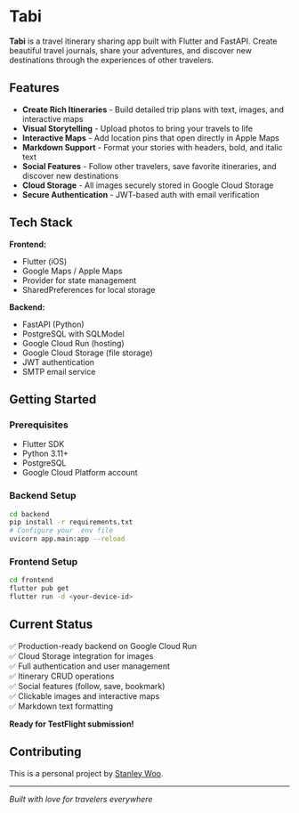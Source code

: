 # Tabi

**Tabi** is a travel itinerary sharing app built with Flutter and FastAPI. Create beautiful travel journals, share your adventures, and discover new destinations through the experiences of other travelers.

## Features

- **Create Rich Itineraries** - Build detailed trip plans with text, images, and interactive maps
- **Visual Storytelling** - Upload photos to bring your travels to life
- **Interactive Maps** - Add location pins that open directly in Apple Maps
- **Markdown Support** - Format your stories with headers, bold, and italic text
- **Social Features** - Follow other travelers, save favorite itineraries, and discover new destinations
- **Cloud Storage** - All images securely stored in Google Cloud Storage
- **Secure Authentication** - JWT-based auth with email verification

## Tech Stack

**Frontend:**
- Flutter (iOS)
- Google Maps / Apple Maps
- Provider for state management
- SharedPreferences for local storage

**Backend:**
- FastAPI (Python)
- PostgreSQL with SQLModel
- Google Cloud Run (hosting)
- Google Cloud Storage (file storage)
- JWT authentication
- SMTP email service

## Getting Started

### Prerequisites
- Flutter SDK
- Python 3.11+
- PostgreSQL
- Google Cloud Platform account

### Backend Setup
```bash
cd backend
pip install -r requirements.txt
# Configure your .env file
uvicorn app.main:app --reload
```

### Frontend Setup
```bash
cd frontend
flutter pub get
flutter run -d <your-device-id>
```

## Current Status

✅ Production-ready backend on Google Cloud Run  
✅ Cloud Storage integration for images  
✅ Full authentication and user management  
✅ Itinerary CRUD operations  
✅ Social features (follow, save, bookmark)  
✅ Clickable images and interactive maps  
✅ Markdown text formatting  

**Ready for TestFlight submission!**

## Contributing

This is a personal project by [Stanley Woo](https://github.com/stanley-woo).

---

*Built with love for travelers everywhere*
